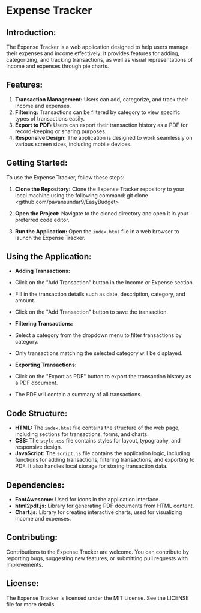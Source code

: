 # Expense Tracker

## Introduction:
The Expense Tracker is a web application designed to help users manage their expenses and income effectively. It provides features for adding, categorizing, and tracking transactions, as well as visual representations of income and expenses through pie charts.

## Features:
1. **Transaction Management:** Users can add, categorize, and track their income and expenses.
2. **Filtering:** Transactions can be filtered by category to view specific types of transactions easily.
3. **Export to PDF:** Users can export their transaction history as a PDF for record-keeping or sharing purposes.
4. **Responsive Design:** The application is designed to work seamlessly on various screen sizes, including mobile devices.

## Getting Started:
To use the Expense Tracker, follow these steps:

1. **Clone the Repository:** Clone the Expense Tracker repository to your local machine using the following command:
      git clone <github.com/pavansundar9/EasyBudget>
2. **Open the Project:** Navigate to the cloned directory and open it in your preferred code editor.

3. **Run the Application:** Open the `index.html` file in a web browser to launch the Expense Tracker.

## Using the Application:
- **Adding Transactions:**
- Click on the "Add Transaction" button in the Income or Expense section.
- Fill in the transaction details such as date, description, category, and amount.
- Click on the "Add Transaction" button to save the transaction.

- **Filtering Transactions:**
- Select a category from the dropdown menu to filter transactions by category.
- Only transactions matching the selected category will be displayed.

- **Exporting Transactions:**
- Click on the "Export as PDF" button to export the transaction history as a PDF document.
- The PDF will contain a summary of all transactions.

## Code Structure:
- **HTML:** The `index.html` file contains the structure of the web page, including sections for transactions, forms, and charts.
- **CSS:** The `style.css` file contains styles for layout, typography, and responsive design.
- **JavaScript:** The `script.js` file contains the application logic, including functions for adding transactions, filtering transactions, and exporting to PDF. It also handles local storage for storing transaction data.

## Dependencies:
- **FontAwesome:** Used for icons in the application interface.
- **html2pdf.js:** Library for generating PDF documents from HTML content.
- **Chart.js:** Library for creating interactive charts, used for visualizing income and expenses.

## Contributing:
Contributions to the Expense Tracker are welcome. You can contribute by reporting bugs, suggesting new features, or submitting pull requests with improvements.

## License:
The Expense Tracker is licensed under the MIT License. See the LICENSE file for more details.
